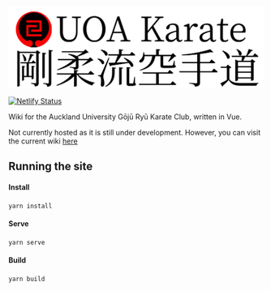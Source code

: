 ![logo](img/logo-wide.png)

[![Netlify Status](https://api.netlify.com/api/v1/badges/aceaeaf3-4d8a-4aee-9e36-7bfa41b07e5f/deploy-status)](https://app.netlify.com/sites/uoa-karate/deploys)

Wiki for the Auckland University Gōjū Ryū Karate Club, written in Vue.

Not currently hosted as it is still under development. However, you can visit
the current wiki [here](https://wiki.uoa-karate.club)

## Running the site

#### Install

`yarn install`

#### Serve

`yarn serve`

#### Build

`yarn build`
